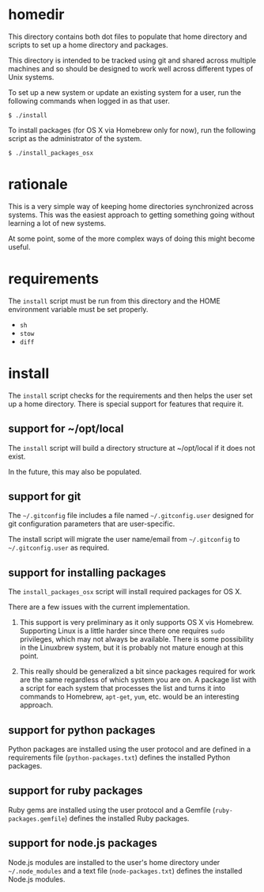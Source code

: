 # homedir

This directory contains both dot files to populate that home directory
and scripts to set up a home directory and packages.

This directory is intended to be tracked using git and shared across
multiple machines and so should be designed to work well across
different types of Unix systems.

To set up a new system or update an existing system for a user, run
the following commands when logged in as that user.

```
$ ./install
```

To install packages (for OS X via Homebrew only for now), run the
following script as the administrator of the system.

```
$ ./install_packages_osx
```

# rationale

This is a very simple way of keeping home directories synchronized
across systems.  This was the easiest approach to getting something
going without learning a lot of new systems.

At some point, some of the more complex ways of doing this might
become useful.

# requirements

The `install` script must be run from this directory and the HOME
environment variable must be set properly.

* `sh`
* `stow`
* `diff`

# install

The `install` script checks for the requirements and then helps the
user set up a home directory.  There is special support for features
that require it.

## support for ~/opt/local

The `install` script will build a directory structure at ~/opt/local
if it does not exist.

In the future, this may also be populated.

## support for git

The `~/.gitconfig` file includes a file named `~/.gitconfig.user`
designed for git configuration parameters that are user-specific.

The install script will migrate the user name/email from
`~/.gitconfig` to `~/.gitconfig.user` as required.

## support for installing packages

The `install_packages_osx` script will install required packages for
OS X.

There are a few issues with the current implementation.

1. This support is very preliminary as it only supports OS X vis
   Homebrew.  Supporting Linux is a little harder since there one
   requires `sudo` privileges, which may not always be available.
   There is some possibility in the Linuxbrew system, but it is
   probably not mature enough at this point.

2. This really should be generalized a bit since packages required for
   work are the same regardless of which system you are on.  A package
   list with a script for each system that processes the list and
   turns it into commands to Homebrew, `apt-get`, `yum`, etc. would be
   an interesting approach.

## support for python packages

Python packages are installed using the user protocol and are defined
in a requirements file (`python-packages.txt`) defines the installed
Python packages.

## support for ruby packages

Ruby gems are installed using the user protocol and a Gemfile
(`ruby-packages.gemfile`) defines the installed Ruby packages.

## support for node.js packages

Node.js modules are installed to the user's home directory under
`~/.node_modules` and a text file (`node-packages.txt`) defines the
installed Node.js modules.
